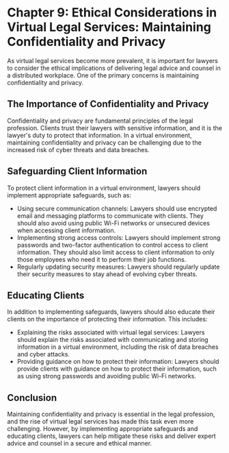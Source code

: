 Chapter 9: Ethical Considerations in Virtual Legal Services: Maintaining Confidentiality and Privacy
====================================================================================================

As virtual legal services become more prevalent, it is important for lawyers to consider the ethical implications of delivering legal advice and counsel in a distributed workplace. One of the primary concerns is maintaining confidentiality and privacy.

The Importance of Confidentiality and Privacy
---------------------------------------------

Confidentiality and privacy are fundamental principles of the legal profession. Clients trust their lawyers with sensitive information, and it is the lawyer's duty to protect that information. In a virtual environment, maintaining confidentiality and privacy can be challenging due to the increased risk of cyber threats and data breaches.

Safeguarding Client Information
-------------------------------

To protect client information in a virtual environment, lawyers should implement appropriate safeguards, such as:

* Using secure communication channels: Lawyers should use encrypted email and messaging platforms to communicate with clients. They should also avoid using public Wi-Fi networks or unsecured devices when accessing client information.
* Implementing strong access controls: Lawyers should implement strong passwords and two-factor authentication to control access to client information. They should also limit access to client information to only those employees who need it to perform their job functions.
* Regularly updating security measures: Lawyers should regularly update their security measures to stay ahead of evolving cyber threats.

Educating Clients
-----------------

In addition to implementing safeguards, lawyers should also educate their clients on the importance of protecting their information. This includes:

* Explaining the risks associated with virtual legal services: Lawyers should explain the risks associated with communicating and storing information in a virtual environment, including the risk of data breaches and cyber attacks.
* Providing guidance on how to protect their information: Lawyers should provide clients with guidance on how to protect their information, such as using strong passwords and avoiding public Wi-Fi networks.

Conclusion
----------

Maintaining confidentiality and privacy is essential in the legal profession, and the rise of virtual legal services has made this task even more challenging. However, by implementing appropriate safeguards and educating clients, lawyers can help mitigate these risks and deliver expert advice and counsel in a secure and ethical manner.


